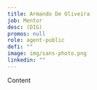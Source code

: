 ```yaml
---
title: Armando De Oliveira
job: Mentor
desc: (DIG)
promos: null
role: agent-public
defi: ""
image: img/sans-photo.png
linkedin: ""
---
```

Content